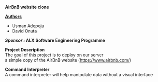 <b>AirBnB website clone</b>  
  
  
<b><u>Authors</u></b>  
<ul>    
<li>Usman Adepoju</li>  
<li>David Onuta</li>  
</ul>  
  
  
<b><i>Sponsor : </i> ALX Software Engineering Programme</b>  
  
  
<b>Project Description</b>  
The goal of this project is to deploy on our server  
a simple copy of the AirBnB website (https://www.airbnb.com/)  
  
<b>Command Interpreter</b>  
A command interpreter will help manipulate data without a visual interface
